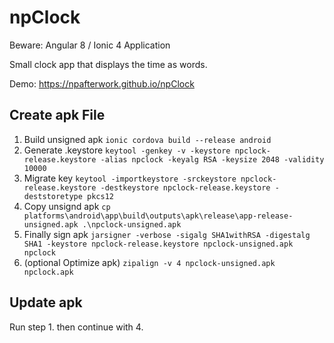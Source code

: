npClock
=======

Beware: Angular 8 / Ionic 4 Application

Small clock app that displays the time as words.

Demo: https://npafterwork.github.io/npClock

Create apk File
--------

1. Build unsigned apk
`
ionic cordova build --release android
`
2. Generate .keystore
`
keytool -genkey -v -keystore npclock-release.keystore -alias npclock -keyalg RSA -keysize 2048 -validity 10000
`
3. Migrate key
`
keytool -importkeystore -srckeystore npclock-release.keystore -destkeystore npclock-release.keystore -deststoretype pkcs12
`
4. Copy unsignd apk
`
cp platforms\android\app\build\outputs\apk\release\app-release-unsigned.apk .\npclock-unsigned.apk 
`
5. Finally sign apk
`
jarsigner -verbose -sigalg SHA1withRSA -digestalg SHA1 -keystore npclock-release.keystore npclock-unsigned.apk npclock
`
6. (optional Optimize apk)
`
zipalign -v 4 npclock-unsigned.apk npclock.apk
`

Update apk
-------------

Run step 1. then continue with 4.


